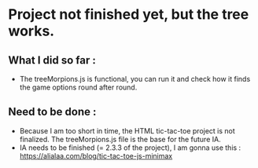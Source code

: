 # Project not finished yet, but the tree works.

## What I did so far :
- The treeMorpions.js is functional, you can run it and check how it finds the game options round after round.

## Need to be done :
- Because I am too short in time, the HTML tic-tac-toe project is not finalized. The treeMorpions.js file is the base for the future IA.
- IA needs to be finished (= 2.3.3 of the project), I am gonna use this : https://alialaa.com/blog/tic-tac-toe-js-minimax
